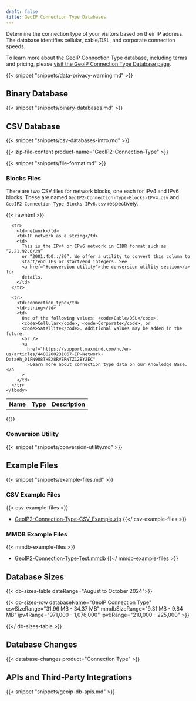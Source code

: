 ```yaml
---
draft: false
title: GeoIP Connection Type Databases
---
```


Determine the connection type of your visitors based on their IP address. The
database identifies cellular, cable/DSL, and corporate connection speeds.

To learn more about the GeoIP Connection Type database, including terms and
pricing, please
[visit the GeoIP Connection Type Database page](https://www.maxmind.com/en/geoip2-connection-type-database).

{{< snippet "snippets/data-privacy-warning.md" >}}

## Binary Database

{{< snippet "snippets/binary-databases.md" >}}

## CSV Database

{{< snippet "snippets/csv-databases-intro.md" >}}

{{< zip-file-content product-name="GeoIP2-Connection-Type" >}}

{{< snippet "snippets/file-format.md" >}}

### Blocks Files

There are two CSV files for network blocks, one each for IPv4 and IPv6 blocks.
These are named `GeoIP2-Connection-Type-Blocks-IPv4.csv` and
`GeoIP2-Connection-Type-Blocks-IPv6.csv` respectively.

{{< rawhtml >}}

<div class="table">
  <table>
    <tbody>
      <tr>
        <th>Name</th>
        <th>Type</th>
        <th>Description</th>
      </tr>

      <tr>
        <td>network</td>
        <td>IP network as a string</td>
        <td>
          This is the IPv4 or IPv6 network in CIDR format such as “2.21.92.0/29”
          or “2001:4b0::/80”. We offer a utility to convert this column to
          start/end IPs or start/end integers. See
          <a href="#conversion-utility">the conversion utility section</a> for
          details.
        </td>
      </tr>

      <tr>
        <td>connection_type</td>
        <td>string</td>
        <td>
          One of the following values: <code>Cable/DSL</code>,
          <code>Cellular</code>, <code>Corporate</code>, or
          <code>Satellite</code>. Additional values may be added in the future.
          <br />
          <a
            href="https://support.maxmind.com/hc/en-us/articles/4408200231067-IP-Network-Data#h_01FN988THBX8RVERNTZ12BY2EC"
            >Learn more about connection type data on our Knowledge Base.</a
          >
        </td>
      </tr>
    </tbody>
  </table>
</div>
{{</ rawhtml >}}

### Conversion Utility

{{< snippet "snippets/conversion-utility.md" >}}

## Example Files

{{< snippet "snippets/example-files.md" >}}

### CSV Example Files

{{< csv-example-files >}}

- [GeoIP2-Connection-Type-CSV_Example.zip](/static/GeoIP2-Connection-Type-CSV_Example.zip)
  {{</ csv-example-files >}}

### MMDB Example Files

{{< mmdb-example-files >}}

- [GeoIP2-Connection-Type-Test.mmdb](https://github.com/maxmind/MaxMind-DB/blob/main/test-data/GeoIP2-Connection-Type-Test.mmdb)
  {{</ mmdb-example-files >}}

## Database Sizes

<!-- prettier-ignore-start -->
{{< db-sizes-table dateRange="August to October 2024">}}

  {{< db-sizes-row
  databaseName="GeoIP Connection Type"
  csvSizeRange="31.96 MB - 34.37 MB"
  mmdbSizeRange="9.31 MB - 9.84 MB"
  ipv4Range="971,000 - 1,076,000"
  ipv6Range="210,000 - 225,000" >}}

{{</ db-sizes-table >}}
<!-- prettier-ignore-end -->

## Database Changes

{{< database-changes product="Connection Type" >}}

## APIs and Third-Party Integrations

{{< snippet "snippets/geoip-db-apis.md" >}}
